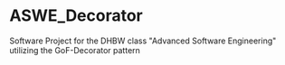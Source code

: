 # ASWE_Decorator
Software Project for the DHBW class "Advanced Software Engineering" utilizing the GoF-Decorator pattern
